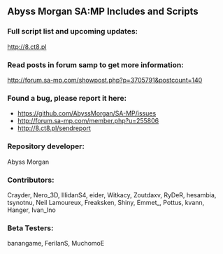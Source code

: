 ## Abyss Morgan SA:MP Includes and Scripts


### Full script list and upcoming updates:
http://8.ct8.pl


### Read posts in forum samp to get more information:
http://forum.sa-mp.com/showpost.php?p=3705791&postcount=140


### Found a bug, please report it here:
* https://github.com/AbyssMorgan/SA-MP/issues
* http://forum.sa-mp.com/member.php?u=255806
* http://8.ct8.pl/sendreport


### Repository developer:
Abyss Morgan

### Contributors:
Crayder, Nero_3D, IllidanS4, eider, Witkacy, Zoutdaxv, RyDeR, hesambia, tsynotnu, Neil Lamoureux, Freaksken, Shiny, Emmet_, Pottus, kvann, Hanger, Ivan_Ino

### Beta Testers:
banangame, FerilanS, MuchomoE
